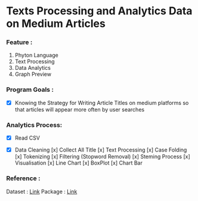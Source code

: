 # Texts Processing and Analytics Data on Medium Articles

### **Feature :**
1. Phyton Language
2. Text Processing
3. Data Analytics
4. Graph Preview

### Program Goals :
- [x] Knowing the Strategy for Writing Article Titles on medium platforms so that articles will appear more often by user searches

### Analytics Process:
- [x] Read CSV
- [x] Data Cleaning
[x] Collect All Title
[x] Text Processing
   [x] Case Folding
   [x] Tokenizing 
   [x] Filtering (Stopword Removal)
   [x] Steming Process
[x] Visualisation
   [x] Line Chart
   [x] BoxPlot
   [x] Chart Bar
   

### **Reference :**
Dataset : [Link](https://www.kaggle.com/datasets/arnabchaki/medium-articles-dataset)
Package : [Link](https://github.com/nltk/nltk)

